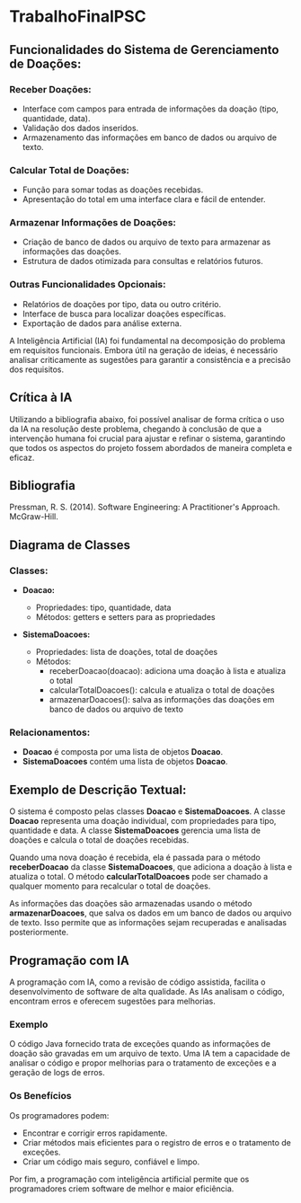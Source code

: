 # TrabalhoFinalPSC

## Funcionalidades do Sistema de Gerenciamento de Doações:

### Receber Doações:

- Interface com campos para entrada de informações da doação (tipo, quantidade, data).
- Validação dos dados inseridos.
- Armazenamento das informações em banco de dados ou arquivo de texto.

### Calcular Total de Doações:

- Função para somar todas as doações recebidas.
- Apresentação do total em uma interface clara e fácil de entender.

### Armazenar Informações de Doações:

- Criação de banco de dados ou arquivo de texto para armazenar as informações das doações.
- Estrutura de dados otimizada para consultas e relatórios futuros.

### Outras Funcionalidades Opcionais:

- Relatórios de doações por tipo, data ou outro critério.
- Interface de busca para localizar doações específicas.
- Exportação de dados para análise externa.

A Inteligência Artificial (IA) foi fundamental na decomposição do problema em requisitos funcionais. Embora útil na geração de ideias, é necessário analisar criticamente as sugestões para garantir a consistência e a precisão dos requisitos.

## Crítica à IA

Utilizando a bibliografia abaixo, foi possível analisar de forma crítica o uso da IA na resolução deste problema, chegando à conclusão de que a intervenção humana foi crucial para ajustar e refinar o sistema, garantindo que todos os aspectos do projeto fossem abordados de maneira completa e eficaz.

## Bibliografia

Pressman, R. S. (2014). Software Engineering: A Practitioner's Approach. McGraw-Hill.

## Diagrama de Classes

### Classes:

- **Doacao:**
    - Propriedades: tipo, quantidade, data
    - Métodos: getters e setters para as propriedades

- **SistemaDoacoes:**
    - Propriedades: lista de doações, total de doações
    - Métodos:
        - receberDoacao(doacao): adiciona uma doação à lista e atualiza o total
        - calcularTotalDoacoes(): calcula e atualiza o total de doações
        - armazenarDoacoes(): salva as informações das doações em banco de dados ou arquivo de texto

### Relacionamentos:

- **Doacao** é composta por uma lista de objetos **Doacao**.
- **SistemaDoacoes** contém uma lista de objetos **Doacao**.

## Exemplo de Descrição Textual:

O sistema é composto pelas classes **Doacao** e **SistemaDoacoes**. A classe **Doacao** representa uma doação individual, com propriedades para tipo, quantidade e data. A classe **SistemaDoacoes** gerencia uma lista de doações e calcula o total de doações recebidas.

Quando uma nova doação é recebida, ela é passada para o método **receberDoacao** da classe **SistemaDoacoes**, que adiciona a doação à lista e atualiza o total. O método **calcularTotalDoacoes** pode ser chamado a qualquer momento para recalcular o total de doações.

As informações das doações são armazenadas usando o método **armazenarDoacoes**, que salva os dados em um banco de dados ou arquivo de texto. Isso permite que as informações sejam recuperadas e analisadas posteriormente.

## Programação com IA

A programação com IA, como a revisão de código assistida, facilita o desenvolvimento de software de alta qualidade. As IAs analisam o código, encontram erros e oferecem sugestões para melhorias.

### Exemplo

O código Java fornecido trata de exceções quando as informações de doação são gravadas em um arquivo de texto. Uma IA tem a capacidade de analisar o código e propor melhorias para o tratamento de exceções e a geração de logs de erros.

### Os Benefícios

Os programadores podem:

- Encontrar e corrigir erros rapidamente.
- Criar métodos mais eficientes para o registro de erros e o tratamento de exceções.
- Criar um código mais seguro, confiável e limpo.

Por fim, a programação com inteligência artificial permite que os programadores criem software de melhor e maior eficiência.
